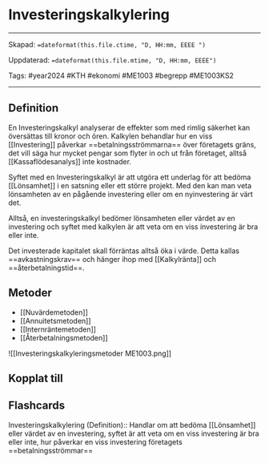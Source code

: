 # Investeringskalkylering

---
Skapad: `=dateformat(this.file.ctime, "D, HH:mm, EEEE ")`

Uppdaterad: `=dateformat(this.file.mtime, "D, HH:mm, EEEE")`

Tags: #year2024 #KTH #ekonomi #ME1003 #begrepp #ME1003KS2

---

## Definition

En Investeringskalkyl analyserar de effekter som med rimlig säkerhet kan översättas till kronor och ören. Kalkylen behandlar hur en viss [[Investering]] påverkar ==betalningsströmmarna== över företagets gräns, det vill säga hur mycket pengar som flyter in och ut från företaget, alltså [[Kassaflödesanalys]] inte kostnader.

Syftet med en Investeringskalkyl är att utgöra ett underlag för att bedöma [[Lönsamhet]] i en satsning eller ett större projekt. Med den kan man veta lönsamheten av en pågående investering eller om en nyinvestering är värt det.

Alltså, en investeringskalkyl bedömer lönsamheten eller värdet av en investering och syftet med kalkylen är att veta om en viss investering är bra eller inte.

Det investerade kapitalet skall förräntas alltså öka i värde. Detta kallas ==avkastningskrav== och hänger ihop med [[Kalkylränta]] och ==återbetalningstid==.

## Metoder

- [[Nuvärdemetoden]]
- [[Annuitetsmetoden]]
- [[Internräntemetoden]]
- [[Återbetalningsmetoden]]

![[Investeringskalkyleringsmetoder ME1003.png]]

## Kopplat till

## Flashcards

Investeringskalkylering (Definition):: Handlar om att bedöma [[Lönsamhet]] eller värdet av en investering, syftet är att veta om en viss investering är bra eller inte, hur påverkar en viss investering företagets ==betalningsströmmar==
<!--SR:!2024-02-28,9,272-->
